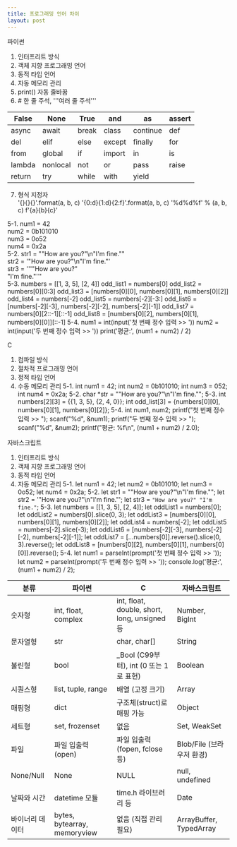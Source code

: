 ```yaml
---
title: 프로그래밍 언어 차이
layout: post
---
```


파이썬
1. 인터프리트 방식
2. 객체 지향 프로그래밍 언어
3. 동적 타입 언어
4. 자동 메모리 관리
5. print() 자동 줄바꿈
6. \# 한 줄 주석, '''여러 줄 주석'''

|False|None|True|and|as|assert|
|---|---|---|---|---|---|
|async|await|break|class|continue|def|
|del|elif|else|except|finally|for|
|from|global|if|import|in|is|
|lambda|nonlocal|not|or|pass|raise|
|return|try|while|with|yield||

7. 형식 지정자  
   '{}{}{}'.format(a, b, c)
   '{0:d}{1:d}{2:f}'.format(a, b, c)
   '%d%d%f' % (a, b, c)
   f'{a}{b}{c}'
   
5-1. num1 = 42  
     num2 = 0b101010  
     num3 = 0o52  
     num4 = 0x2a  
5-2. str1 = "\"How are you?\"\n\"I'm fine.\""  
     str2 = '"How are you?"\n"I\'m fine."'  
     str3 = '''"How are you?"  
       "I\'m fine."'''  
5-3. numbers = [[1, 3, 5], [2, 4]]
     odd_list1 = numbers[0]
     odd_list2 = numbers[0][0:3]
     odd_list3 = [numbers[0][0], numbers[0][1], numbers[0][2]]
     odd_list4 = numbers[-2]
     odd_list5 = numbers[-2][-3:]
     odd_list6 = [numbers[-2][-3], numbers[-2][-2], numbers[-2][-1]]
     odd_list7 = numbers[0][2::-1][::-1]
     odd_list8 = [numbers[0][2], numbers[0][1], numbers[0][0]][::-1]
5-4. num1 = int(input('첫 번째 정수 입력 >> '))
     num2 = int(input('두 번째 정수 입력 >> '))
     print('평균:', (num1 + num2) / 2)


C
1. 컴파일 방식
2. 절차적 프로그래밍 언어
3. 정적 타입 언어
4. 수동 메모리 관리
5-1. int num1 = 42;
     int num2 = 0b101010;
     int num3 = 052;
     int num4 = 0x2a;
5-2. char *str = "\"How are you?\"\n\"I'm fine.\"";
5-3. int numbers[2][3] = {{1, 3, 5}, {2, 4, 0}};
     int odd_list[3] = {numbers[0][0], numbers[0][1], numbers[0][2]};
5-4. int num1, num2;
     printf("첫 번째 정수 입력 >> ");
     scanf("%d", &num1);
     printf("두 번째 정수 입력 >> ");
     scanf("%d", &num2);
     printf("평균: %f\n", (num1 + num2) / 2.0);


자바스크립트
1. 인터프리트 방식
2. 객체 지향 프로그래밍 언어
3. 동적 타입 언어
4. 자동 메모리 관리
5-1. let num1 = 42;
     let num2 = 0b101010;
     let num3 = 0o52;
     let num4 = 0x2a;
5-2. let str1 = "\"How are you?\"\n\"I'm fine.\"";
     let str2 = '"How are you?"\n"I\'m fine."';
     let str3 = `"How are you?"
       "I'm fine."`;
5-3. let numbers = [[1, 3, 5], [2, 4]];
     let oddList1 = numbers[0];
     let oddList2 = numbers[0].slice(0, 3);
     let oddList3 = [numbers[0][0], numbers[0][1], numbers[0][2]];
     let oddList4 = numbers[-2];
     let oddList5 = numbers[-2].slice(-3);
     let oddList6 = [numbers[-2][-3], numbers[-2][-2], numbers[-2][-1]];
     let oddList7 = [...numbers[0]].reverse().slice(0, 3).reverse();
     let oddList8 = [numbers[0][2], numbers[0][1], numbers[0][0]].reverse();
5-4. let num1 = parseInt(prompt('첫 번째 정수 입력 >> '));
     let num2 = parseInt(prompt('두 번째 정수 입력 >> '));
     console.log('평균:', (num1 + num2) / 2);




|분류|파이썬|C|자바스크립트|
|---|---|----|--------------|
|숫자형         |int, float, complex         |int, float, double, short, long, unsigned 등            |Number, BigInt|
|문자열형       |str                         |char, char[]                                            |String        |
|불린형         |bool                        |_Bool (C99부터), int (0 또는 1로 표현)                  |Boolean       |
|시퀀스형       |list, tuple, range          |배열 (고정 크기)                                        |Array         |
|매핑형         |dict                        |구조체(struct)로 매핑 가능                              |Object        |
|세트형         |set, frozenset              |없음                                                    |Set, WeakSet  |
|파일           |파일 입출력 (open)          |파일 입출력 (fopen, fclose 등)                          |Blob/File (브라우저 환경)|
|None/Null      |None                        |NULL                                                    |null, undefined|
|날짜와 시간    |datetime 모듈               |time.h 라이브러리 등                                    |Date           |
|바이너리 데이터|bytes, bytearray, memoryview|없음 (직접 관리 필요)                                   |ArrayBuffer, TypedArray
